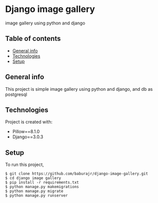 # Django image gallery
image gallery using python and django
## Table of contents
* [General info](#general-info)
* [Technologies](#technologies)
* [Setup](#setup)

## General info
This project is simple image gallery using python and django, and db as postgresql
	
## Technologies
Project is created with:
* Pillow==8.1.0
* Django==3.0.3
	
## Setup
To run this project,

```
$ git clone https://github.com/baburajr/django-image-gallery.git
$ cd django image gallery
$ pip install -r requirements.txt
$ python manage.py makemigrations
$ python manage.py migrate
$ python manage.py runserver
```


